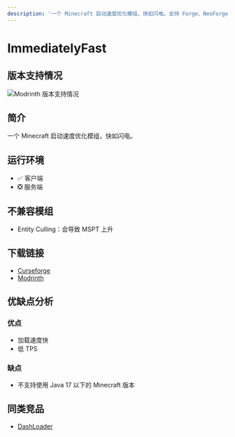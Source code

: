 ```yaml
---
description: '一个 Minecraft 启动速度优化模组，快如闪电。支持 Forge、NeoForge、Fabric 和 Quilt 模组加载器。'
---
```


# ImmediatelyFast

## 版本支持情况

![Modrinth 版本支持情况](https://img.shields.io/modrinth/game-versions/immediatelyfast)

## 简介

一个 Minecraft 启动速度优化模组，快如闪电。

## 运行环境

- ✅ 客户端
- ❎ 服务端

## 不兼容模组

- Entity Culling：会导致 MSPT 上升

## 下载链接

- [Curseforge](https://www.curseforge.com/minecraft/mc-mods/immediatelyfast
)
- [Modrinth](https://modrinth.com/mod/immediatelyfast
)

## 优缺点分析

### 优点

- 加载速度快
- 低 TPS

### 缺点

- 不支持使用 Java 17 以下的 Minecraft 版本

## 同类竞品

- [DashLoader](/mod/dashloader.md)


